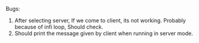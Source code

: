 Bugs: <br>
1) After selecting server, If we come to client, its not working. Probably because of infi loop, Should check. <br>
2) Should print the message given by client when running in server mode.
